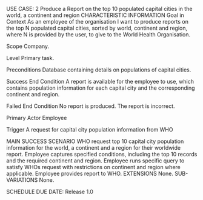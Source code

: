 USE CASE: 2 Produce a Report on the top 10 populated capital cities in the world, a continent and region
CHARACTERISTIC INFORMATION
Goal in Context
As an employee of the organisation I want to produce reports on the top N populated capital cities, sorted by world, continent and region, where N is provided by the user, to give to the World Health Organisation.

Scope
Company.

Level
Primary task.

Preconditions
Database containing details on populations of capital cities.

Success End Condition
A report is available for the employee to use, which contains population information for each capital city and the corresponding continent and region.

Failed End Condition
No report is produced. The report is incorrect.

Primary Actor
Employee

Trigger
A request for capital city population information from WHO

MAIN SUCCESS SCENARIO
WHO request top 10 capital city population information for the world, a continent and a region for their worldwide report.
Employee captures specified conditions, including the top 10 records and the required continent and region.
Employee runs specific query to satisfy WHOs request with restrictions on continent and region where applicable.
Employee provides report to WHO.
EXTENSIONS
None.
SUB-VARIATIONS
None.

SCHEDULE
DUE DATE: Release 1.0